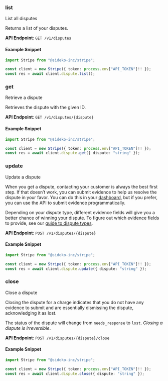 
### list <a name="list"></a>
List all disputes

<p>Returns a list of your disputes.</p>

**API Endpoint**: `GET /v1/disputes`

#### Example Snippet

```typescript
import Stripe from "@sideko-inc/stripe";

const client = new Stripe({ token: process.env["API_TOKEN"]!! });
const res = await client.dispute.list();
```

### get <a name="get"></a>
Retrieve a dispute

<p>Retrieves the dispute with the given ID.</p>

**API Endpoint**: `GET /v1/disputes/{dispute}`

#### Example Snippet

```typescript
import Stripe from "@sideko-inc/stripe";

const client = new Stripe({ token: process.env["API_TOKEN"]!! });
const res = await client.dispute.get({ dispute: "string" });
```

### update <a name="update"></a>
Update a dispute

<p>When you get a dispute, contacting your customer is always the best first step. If that doesn’t work, you can submit evidence to help us resolve the dispute in your favor. You can do this in your <a href="https://dashboard.stripe.com/disputes">dashboard</a>, but if you prefer, you can use the API to submit evidence programmatically.</p>

<p>Depending on your dispute type, different evidence fields will give you a better chance of winning your dispute. To figure out which evidence fields to provide, see our <a href="/docs/disputes/categories">guide to dispute types</a>.</p>

**API Endpoint**: `POST /v1/disputes/{dispute}`

#### Example Snippet

```typescript
import Stripe from "@sideko-inc/stripe";

const client = new Stripe({ token: process.env["API_TOKEN"]!! });
const res = await client.dispute.update({ dispute: "string" });
```

### close <a name="close"></a>
Close a dispute

<p>Closing the dispute for a charge indicates that you do not have any evidence to submit and are essentially dismissing the dispute, acknowledging it as lost.</p>

<p>The status of the dispute will change from <code>needs_response</code> to <code>lost</code>. <em>Closing a dispute is irreversible</em>.</p>

**API Endpoint**: `POST /v1/disputes/{dispute}/close`

#### Example Snippet

```typescript
import Stripe from "@sideko-inc/stripe";

const client = new Stripe({ token: process.env["API_TOKEN"]!! });
const res = await client.dispute.close({ dispute: "string" });
```
